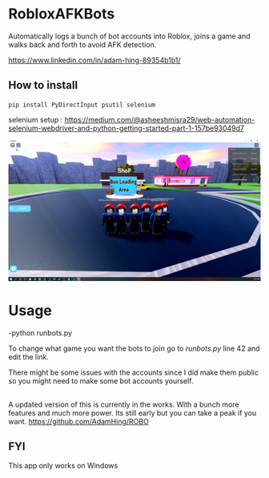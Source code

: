 ﻿# RobloxAFKBots
 Automatically logs a bunch of bot accounts into Roblox, joins a game and walks back and forth to avoid AFK detection.
 
 https://www.linkedin.com/in/adam-hing-89354b1b1/
 
## How to install

```console
pip install PyDirectInput psutil selenium
```

 selenium setup : https://medium.com/@asheeshmisra29/web-automation-selenium-webdriver-and-python-getting-started-part-1-157be93049d7



![GitHub Logo](/img/bots.PNG)




# Usage
-python runbots.py



To change what game you want the bots to join go to *runbots.py* line 42 and edit the link.

There might be some issues with the accounts since I did make them public so you might need to make some bot accounts yourself.

##

A updated version of this is currently in the works. With a bunch more features and much more power.
Its still early but you can take a peak if you want.
https://github.com/AdamHing/ROBO

## FYI
This app only works on Windows




